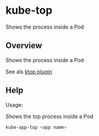 # kube-top

Shows the process inside a Pod

## Overview

Shows the process inside a Pod

See als [ktop plugin](https://github.com/vladimirvivien/ktop)



## Help

Usage:

Shows the top process inside a Pod

```bash
kube-app-top <app name>
```
